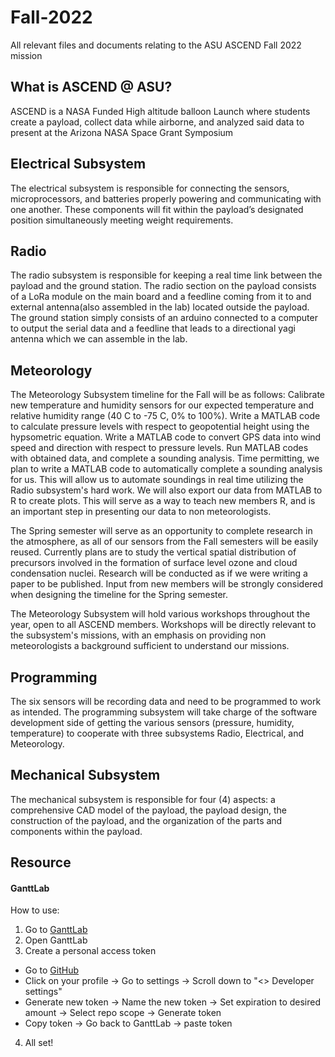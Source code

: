 # Fall-2022
All relevant files and documents relating to the ASU ASCEND Fall 2022 mission

## What is ASCEND @ ASU?
ASCEND is a NASA Funded High altitude balloon Launch where students create a payload, collect data while airborne, and analyzed said data to present at the Arizona NASA Space Grant Symposium


## Electrical Subsystem
The electrical subsystem is responsible for connecting the sensors, microprocessors, and batteries properly powering and communicating with one another. These components will fit within the payload’s designated position simultaneously meeting weight requirements.


## Radio
The radio subsystem is responsible for keeping a real time link between the payload and the ground station. The radio section on the payload consists of a LoRa module on the main board and a feedline coming from it to and external antenna(also assembled in the lab) located outside the payload. The ground station simply consists of an arduino connected to a computer to output the serial data and a feedline that leads to a directional yagi antenna which we can assemble in the lab. 


## Meteorology
The Meteorology Subsystem timeline for the Fall will be as follows: 
Calibrate new temperature and humidity sensors for our expected temperature and relative humidity range (40 C to -75 C, 0% to 100%). Write a MATLAB code to calculate pressure levels with respect to geopotential height using the hypsometric equation. Write a MATLAB code to convert GPS data into wind speed and direction with respect to pressure levels. Run MATLAB codes with obtained data, and complete a sounding analysis. Time permitting, we plan to write a MATLAB code to automatically complete a sounding analysis for us. This will allow us to automate soundings in real time utilizing the Radio subsystem's hard work. We will also export our data from MATLAB to R to create plots. This will serve as a way to teach new members R, and is an important step in presenting our data to non meteorologists. 

The Spring semester will serve as an opportunity to complete research in the atmosphere, as all of our sensors from the Fall semesters will be easily reused. Currently plans are to study the vertical spatial distribution of precursors involved in the formation of surface level ozone and cloud condensation nuclei. Research will be conducted as if we were writing a paper to be published. Input from new members will be strongly considered when designing the timeline for the Spring semester.

The Meteorology Subsystem will hold various workshops throughout the year, open to all ASCEND members. Workshops will be directly relevant to the subsystem's missions, with an emphasis on providing non meteorologists a background sufficient to understand our missions.


## Programming
The six sensors will be recording data and need to be programmed to work as intended. The programming subsystem will take charge of the software development side of getting the various sensors (pressure, humidity, temperature) to cooperate with three subsystems Radio, Electrical, and Meteorology.


## Mechanical Subsystem
The mechanical subsystem is responsible for four (4) aspects: a comprehensive CAD model of the payload, the payload design, the construction of the payload, and  the organization of the parts and components within the payload.


## Resource

#### GanttLab
How to use:
1. Go to [GanttLab](https://www.ganttlab.com/)
2. Open GanttLab
3. Create a personal access token
  - Go to [GitHub](https://github.com/)
  - Click on your profile -> Go to settings -> Scroll down to "<> Developer settings"
  - Generate new token -> Name the new token -> Set expiration to desired amount -> Select repo scope -> Generate token
  - Copy token -> Go back to GanttLab -> paste token
4. All set!
